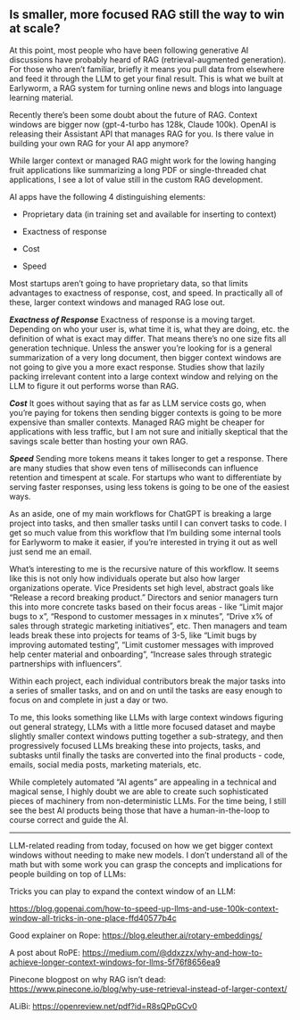 ## Is smaller, more focused RAG still the way to win at scale?

At this point, most people who have been following generative AI discussions have probably heard of RAG (retrieval-augmented generation). For those who aren’t familiar, briefly it means you pull data from elsewhere and feed it through the LLM to get your final result. This is what we built at Earlyworm, a RAG system for turning online news and blogs into language learning material. 

Recently there’s been some doubt about the future of RAG. Context windows are bigger now (gpt-4-turbo has 128k, Claude 100k). OpenAI is releasing their Assistant API that manages RAG for you. Is there value in building your own RAG for your AI app anymore?

While larger context or managed RAG might work for the lowing hanging fruit applications like summarizing a long PDF or single-threaded chat applications, I see a lot of value still in the custom RAG development. 

AI apps have the following 4 distinguishing elements:

- Proprietary data (in training set and available for inserting to context)

- Exactness of response

- Cost

- Speed

Most startups aren’t going to have proprietary data, so that limits advantages to exactness of response, cost, and speed. In practically all of these, larger context windows and managed RAG lose out. 

***Exactness of Response***
Exactness of response is a moving target. Depending on who your user is, what time it is, what they are doing, etc. the definition of what is exact may differ. That means there’s no one size fits all generation technique. Unless the answer you’re looking for is a general summarization of a very long document, then bigger context windows are not going to give you a more exact response. Studies show that lazily packing irrelevant content into a large context window and relying on the LLM to figure it out performs worse than RAG.

***Cost***
It goes without saying that as far as LLM service costs go, when you’re paying for tokens then sending bigger contexts is going to be more expensive than smaller contexts. Managed RAG might be cheaper for applications with less traffic, but I am not sure and initially skeptical that the savings scale better than hosting your own RAG.

***Speed***
Sending more tokens means it takes longer to get a response. There are many studies that show even tens of milliseconds can influence retention and timespent at scale. For startups who want to differentiate by serving faster responses, using less tokens is going to be one of the easiest ways.

As an aside, one of my main workflows for ChatGPT is breaking a large project into tasks, and then smaller tasks until I can convert tasks to code. I get so much value from this workflow that I’m building some internal tools for Earlyworm to make it easier, if you’re interested in trying it out as well just send me an email. 

What’s interesting to me is the recursive nature of this workflow. It seems like this is not only how individuals operate but also how larger organizations operate. Vice Presidents set high level, abstract goals like “Release a record breaking product.” Directors and senior managers turn this into more concrete tasks based on their focus areas - like “Limit major bugs to x”, “Respond to customer messages in x minutes”, “Drive x% of sales through strategic marketing initiatives”, etc. Then managers and team leads break these into projects for teams of 3-5, like “Limit bugs by improving automated testing”, “Limit customer messages with improved help center material and onboarding”, “Increase sales through strategic partnerships with influencers”.

Within each project, each individual contributors break the major tasks into a series of smaller tasks, and on and on until the tasks are easy enough to focus on and complete in just a day or two.

To me, this looks something like LLMs with large context windows figuring out general strategy, LLMs with a little more focused dataset and maybe slightly smaller context windows putting together a sub-strategy, and then progressively focused LLMs breaking these into projects, tasks, and subtasks until finally the tasks are converted into the final products - code, emails, social media posts, marketing materials, etc.

While completely automated “AI agents” are appealing in a technical and magical sense, I highly doubt we are able to create such sophisticated pieces of machinery from non-deterministic LLMs. For the time being, I still see the best AI products being those that have a human-in-the-loop to course correct and guide the AI.

-----------------------

LLM-related reading from today, focused on how we get bigger context windows without needing to make new models. I don’t understand all of the math but with some work you can grasp the concepts and implications for people building on top of LLMs:

Tricks you can play to expand the context window of an LLM:

https://blog.gopenai.com/how-to-speed-up-llms-and-use-100k-context-window-all-tricks-in-one-place-ffd40577b4c

Good explainer on Rope: https://blog.eleuther.ai/rotary-embeddings/

A post about RoPE: https://medium.com/@ddxzzx/why-and-how-to-achieve-longer-context-windows-for-llms-5f76f8656ea9

Pinecone blogpost on why RAG isn’t dead: https://www.pinecone.io/blog/why-use-retrieval-instead-of-larger-context/

ALiBi: https://openreview.net/pdf?id=R8sQPpGCv0
